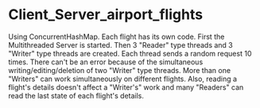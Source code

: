 # Client_Server_airport_flights
Using ConcurrentHashMap.
Each flight has its own code. First the Multithreaded Server is started.
Then 3 "Reader" type threads and 3 "Writer" type threads are created. Each thread sends a random request 10 times. 
There can't be an error because of the simultaneous writing/editing/deletion of two "Writer" type threads. More than one "Writers" can work simultaneously on different flights. Also, reading a flight's details doesn't affect a "Writer's" work and many "Readers" can read the last state of each flight's details. 
